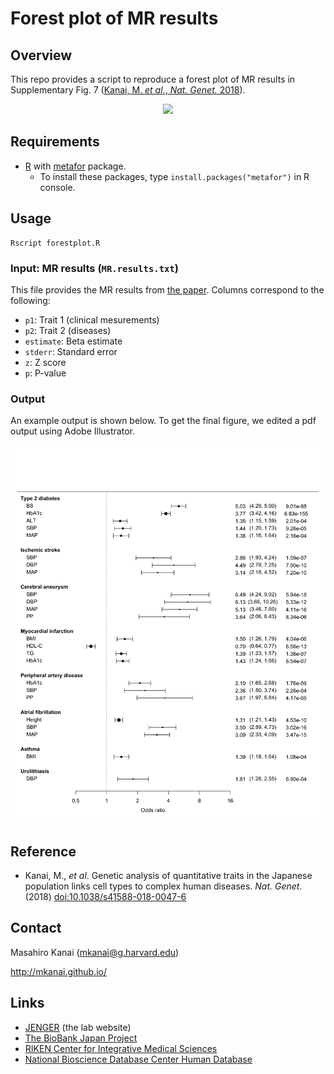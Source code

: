 # Forest plot of MR results


## Overview

This repo provides a script to reproduce a forest plot of MR results in Supplementary Fig. 7 ([Kanai, M. *et al*., *Nat. Genet.* 2018](http://dx.doi.org/10.1038/s41588-018-0047-6)).

<p align="center"><img src="http://mkanai.github.io/img/Kanai2018_SFig7.svg" width="640px"></p>


## Requirements

* [R](https://www.r-project.org/) with [metafor](https://CRAN.R-project.org/package=metafor) package.
  * To install these packages, type `install.packages("metafor")` in R console.

## Usage
```{sh}
Rscript forestplot.R
```

### Input: MR results (`MR.results.txt`)

This file provides the MR results from [the paper](http://dx.doi.org/10.1038/s41588-018-0047-6). Columns correspond to the following:

* `p1`: Trait 1 (clinical mesurements)
* `p2`: Trait 2 (diseases)
* `estimate`: Beta estimate
* `stderr`: Standard error
* `z`: Z score
* `p`: P-value



### Output
An example output is shown below. To get the final figure, we edited a pdf output using Adobe Illustrator.
<p align="center"><img src="forest.png" width="640px"></p>


## Reference

* Kanai, M., *et al*. Genetic analysis of quantitative traits in the Japanese population links cell types to complex human diseases. *Nat. Genet.* (2018) [doi:10.1038/s41588-018-0047-6](http://dx.doi.org/10.1038/s41588-018-0047-6)

## Contact
Masahiro Kanai (mkanai@g.harvard.edu)

http://mkanai.github.io/

## Links
* [JENGER](http://jenger.riken.jp/en/) (the lab website)
* [The BioBank Japan Project](https://biobankjp.org/english/index.html)
* [RIKEN Center for Integrative Medical Sciences](http://www.ims.riken.jp/english/)
* [National Bioscience Database Center Human Database](https://humandbs.biosciencedbc.jp/en/)
